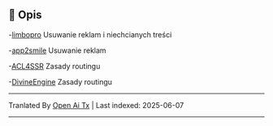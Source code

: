 ## 📃 Opis
-[limbopro](https://github.com/axtyet/Quan-X/tree/main/limbopro)   Usuwanie reklam i niechcianych treści

-[app2smile](https://github.com/axtyet/Quan-X/tree/main/app2smile) Usuwanie reklam

-[ACL4SSR](https://github.com/axtyet/Quan-X/tree/main/ACL4SSR) Zasady routingu

-[DivineEngine](https://github.com/axtyet/Quan-X/tree/main/DivineEngine) Zasady routingu

---

Tranlated By [Open Ai Tx](https://github.com/OpenAiTx/OpenAiTx) | Last indexed: 2025-06-07

---